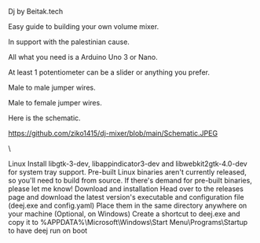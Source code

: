 Dj by Beitak.tech

Easy guide to building your own volume mixer.

In support with the palestinian cause.










All what you need is a Arduino Uno 3 or Nano.

At least 1 potentiometer can be a slider or anything you prefer.

Male to male jumper wires.

Male to female jumper wires.

Here is the schematic.

https://github.com/ziko1415/dj-mixer/blob/main/Schematic.JPEG













\

Linux
Install libgtk-3-dev, libappindicator3-dev and libwebkit2gtk-4.0-dev for system tray support. Pre-built Linux binaries aren't currently released, so you'll need to build from source. If there's demand for pre-built binaries, please let me know!
Download and installation
Head over to the releases page and download the latest version's executable and configuration file (deej.exe and config.yaml)
Place them in the same directory anywhere on your machine
(Optional, on Windows) Create a shortcut to deej.exe and copy it to %APPDATA%\Microsoft\Windows\Start Menu\Programs\Startup to have deej run on boot




















